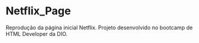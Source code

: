 # Netflix_Page

Reprodução da página inicial Netflix. 
Projeto desenvolvido no bootcamp de HTML Developer da DIO.
